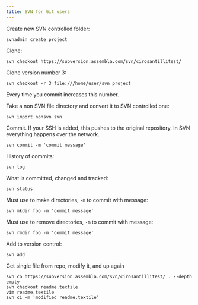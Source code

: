 ```yaml
---
title: SVN for Git users
---
```


Create new SVN controlled folder:

    svnadmin create project

Clone:

    svn checkout https://subversion.assembla.com/svn/cirosantillitest/

Clone version number 3:

    svn checkout -r 3 file:///home/user/svn project

Every time you commit increases this number.

Take a non SVN file directory and convert it to SVN controlled one:

    svn import nonsvn svn

Commit. If your SSH is added, this pushes to the original repository. In SVN everything happens over the network.

    svn commit -m 'commit message'

History of commits:

    svn log

What is committed, changed and tracked:

    svn status

Must use to make directories, `-m` to commit with message:

    svn mkdir foo -m 'commit message'

Must use to remove directories, `-m` to commit with message:

    svn rmdir foo -m 'commit message'

Add to version control:

    svn add

Get single file from repo, modify it, and up again

    svn co https://subversion.assembla.com/svn/cirosantillitest/ . --depth empty
    svn checkout readme.textile
    vim readme.textile
    svn ci -m 'modified readme.textile'
